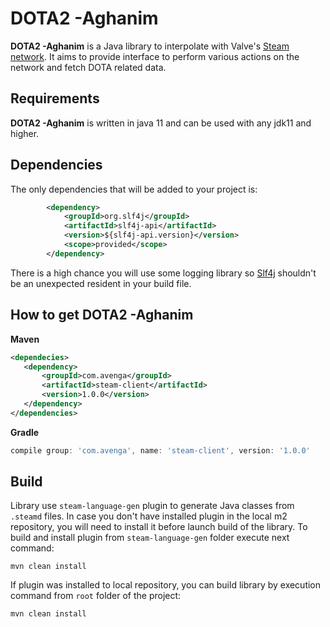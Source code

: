 # DOTA2 -Aghanim

**DOTA2 -Aghanim** is a Java library to interpolate with Valve's [Steam network](http://store.steampowered.com/about). 
It aims to provide interface to perform various actions on the network and fetch DOTA related data.

## Requirements
**DOTA2 -Aghanim** is written in java 11 and can be used with any jdk11 and higher.

## Dependencies
The only dependencies that will be added to your project is:
```xml
        <dependency>
            <groupId>org.slf4j</groupId>
            <artifactId>slf4j-api</artifactId>
            <version>${slf4j-api.version}</version>
            <scope>provided</scope>
        </dependency>
```
There is a high chance you will use some logging library so [Slf4j](https://github.com/qos-ch/slf4j) 
shouldn't be an unexpected resident in your build file.

## How to get DOTA2 -Aghanim 
 **Maven**
 ```xml
<dependecies>
    <dependency>
        <groupId>com.avenga</groupId>
        <artifactId>steam-client</artifactId>
        <version>1.0.0</version>
    </dependency>
</dependencies>
```
 **Gradle**
```groovy
compile group: 'com.avenga', name: 'steam-client', version: '1.0.0'
```

## Build
Library use `steam-language-gen` plugin to generate Java classes from `.steamd` files. In case you don't have installed plugin
in the local m2 repository, you will need to install it before launch build of the library. 
To build and install plugin from `steam-language-gen` folder execute next command:
```
mvn clean install 
```
If plugin was installed to local repository, you can build library by execution command from `root` folder of the project:
```
mvn clean install 
```

